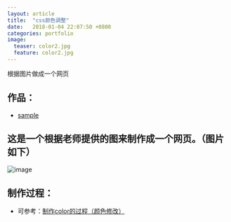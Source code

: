 ```yaml
---
layout: article
title:  "css颜色调整"
date:   2018-01-04 22:07:50 +0800
categories: portfolio
image:
  teaser: color2.jpg
  feature: color2.jpg
---
```

根据图片做成一个网页

## 作品：

- <a href="https://yxinmin.github.io/portfolio/color/index.html " target="_blank">sample</a>

## 这是一个根据老师提供的图来制作成一个网页。（图片如下）
![image](http://webstyleguide.com/wsg3/figures/7-page-design/7-11-700.jpg)

## 制作过程：

- 可参考：[制作color的过程（颜色修改）](https://jamieyin.github.io/posts/rwd/%E9%A2%9C%E8%89%B2%E4%BF%AE%E6%94%B9/)
